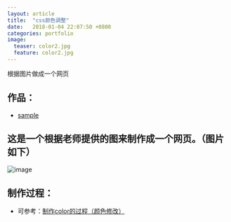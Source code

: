 ```yaml
---
layout: article
title:  "css颜色调整"
date:   2018-01-04 22:07:50 +0800
categories: portfolio
image:
  teaser: color2.jpg
  feature: color2.jpg
---
```

根据图片做成一个网页

## 作品：

- <a href="https://yxinmin.github.io/portfolio/color/index.html " target="_blank">sample</a>

## 这是一个根据老师提供的图来制作成一个网页。（图片如下）
![image](http://webstyleguide.com/wsg3/figures/7-page-design/7-11-700.jpg)

## 制作过程：

- 可参考：[制作color的过程（颜色修改）](https://jamieyin.github.io/posts/rwd/%E9%A2%9C%E8%89%B2%E4%BF%AE%E6%94%B9/)
